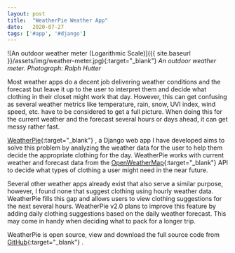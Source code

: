 ```yaml
---
layout: post
title:  "WeatherPie Weather App"
date:   2020-07-27
tags: ['#app', '#django']
---
```


![An outdoor weather meter (Logarithmic Scale)]({{ site.baseurl }}/assets/img/weather-meter.jpg){:target="_blank"}
*An outdoor weather meter. Photograph: Ralph Hutter*

Most weather apps do a decent job delivering weather conditions and the forecast but leave it up to the user to interpret them and decide what clothing in their closet might work that day. However, this can get confusing as several weather metrics like temperature, rain, snow, UVI index, wind speed, etc. have to be considered to get a full picture. When doing this for the current weather and the forecast several hours or days ahead, it can get messy rather fast.

[WeatherPie](https://weatherpie.herokuapp.com/){:target="_blank"} <i class="fas fa-external-link-alt"></i>, a Django web app I have developed aims to solve this problem by analyzing the weather data for the user to help them decide the appropriate clothing for the day. WeatherPie works with current weather and forecast data from the [OpenWeatherMap](https://openweathermap.org/){:target="_blank"} <i class="fas fa-external-link-alt"></i> API to decide what types of clothing a user might need in the near future.

Several other weather apps already exist that also serve a similar purpose, however, I found none that suggest clothing using hourly weather data. WeatherPie fills this gap and allows users to view clothing suggestions for the next several hours. WeatherPie v2.0 plans to improve this feature by adding daily clothing suggestions based on the daily weather forecast. This may come in handy when deciding what to pack for a longer trip.

WeatherPie is open source, view and download the full source code from [GitHub](https://github.com/ritijjain/weather-pie){:target="_blank"} <i class="fas fa-external-link-alt"></i>.